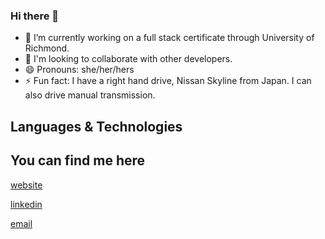 ### Hi there 👋

<!--
**cmoorelvt/cmoorelvt** is a ✨ _special_ ✨ repository because its `README.md` (this file) appears on your GitHub profile.
-->

- 🔭 I’m currently working on a full stack certificate through University of Richmond.
- 👯 I'm looking to collaborate with other developers. 
- 😄 Pronouns: she/her/hers
- ⚡ Fun fact: I have a right hand drive, Nissan Skyline from Japan. I can also drive manual transmission.

## Languages & Technologies


## You can find me here
[website]

[linkedin]

[email]


[website]: https://cmoorelvt.github.io/Responsive-Portfolio/
[linkedin]: https://www.linkedin.com/in/cmoorelvt/
[email]: mailto:cmoorelvt@gmail.com
